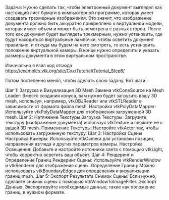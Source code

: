 Задача:
Нужно сделать так, чтобы электронный документ выглядел как настоящий лист бумаги в компьютерной программе, которая умеет создавать трехмерные изображения. Это значит, что изображение документа должно быть аккуратно прикреплено к виртуальной модели, которая имеет объем и может быть осмотрена с разных сторон. После того как документ будет выглядеть трехмерным, нужно установить, где будут находиться виртуальные лампочки, чтобы осветить документ правильно, и откуда мы будем на него смотреть, то есть установить положение виртуальной камеры. В конце нужно определить и указать размеры документа в этом виртуальном пространстве.

Изначально я взял код отсюда https://examples.vtk.org/site/Cxx/Tutorial/Tutorial_Step6/

Потом постепенно менял, чтобы сделать свою задачу. Вот шаги:

Шаг 1: Загрузка и Визуализация 3D Mesh
Замена vtkConeSource на Mesh Loader: Вместо создания конуса, вам нужно будет загрузить вашу 3D mesh, используя, например, vtkOBJReader или vtkSTLReader в зависимости от формата файла mesh.
Настройка vtkPolyDataMapper: Используйте vtkPolyDataMapper для отображения загруженной 3D mesh.
Шаг 2: Натяжение Текстуры
Загрузка Текстуры: Загрузите текстуру (изображение документа) используя vtkTexture и свяжите её с вашей 3D mesh.
Применение Текстуры: Настройте vtkActor так, чтобы использовать загруженную текстуру.
Шаг 3: Настройка Сцены
Настройка Камеры: Используйте vtkCamera для установки позиции, направления взгляда и других параметров камеры.
Настройка Освещения: Добавьте и настройте источники света с помощью vtkLight, чтобы корректно осветить ваш объект.
Шаг 4: Рендеринг и Определение Границ
Рендеринг Сцены: Используйте vtkRenderWindow и vtkRenderer для отображения сцены.
Определение Границ: Можно использовать vtkBoundaryEdges для определения и визуализации границ mesh.
Шаг 5: Экспорт Результата
Снимок Сцены: Если нужно, сделайте снимок сцены с помощью vtkWindowToImageFilter.
Экспорт Данных: Экспортируйте необходимые данные, такие как положение границ, в нужном формате.
